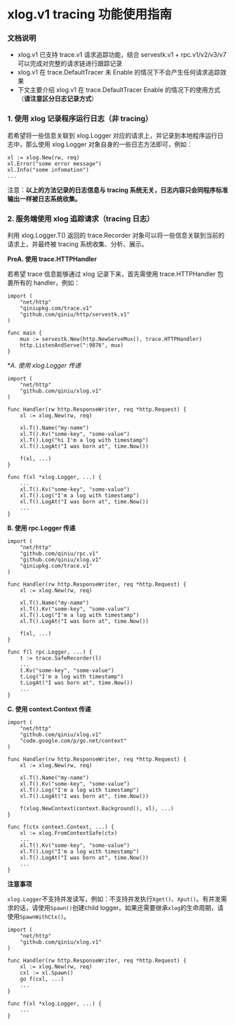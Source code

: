 xlog.v1 tracing 功能使用指南
===

### 文档说明

* xlog.v1 已支持 trace.v1 请求追踪功能，结合 servestk.v1 + rpc.v1/v2/v3/v7 可以完成对完整的请求链进行跟踪记录
* xlog.v1 在 trace.DefaultTracer 未 Enable 的情况下不会产生任何请求追踪效果
* 下文主要介绍 xlog.v1 在 trace.DefaultTracer Enable 的情况下的使用方式（**请注意区分日志记录方式**）


### 1. 使用 xlog 记录程序运行日志（非 tracing）

若希望将一些信息关联到 xlog.Logger 对应的请求上，并记录到本地程序运行日志中，那么使用 xlog.Logger 对象自身的一些日志方法即可，例如：

```
xl := xlog.New(rw, req)
xl.Error("some error message")
xl.Info("some infomation")
...
```

注意：**以上的方法记录的日志信息与 tracing 系统无关，日志内容只会同程序标准输出一样被日志系统收集。**

### 2. 服务端使用 xlog 追踪请求（tracing 日志）

利用 xlog.Logger.T() 返回的 trace.Recorder 对象可以将一些信息关联到当前的请求上，并最终被  tracing 系统收集、分析、展示。

**PreA. 使用 trace.HTTPHandler**

若希望 trace 信息能够通过 xlog 记录下来，首先需使用 trace.HTTPHandler 包裹所有的 handler，例如：


```
import (
	"net/http"
	"qiniupkg.com/trace.v1"
	"github.com/qiniu/http/servestk.v1"
)

func main {
	mux := servestk.New(http.NewServeMux(), trace.HTTPHandler)
	http.ListenAndServe(":9876", mux)
}
```

**A. 使用 *xlog.Logger 传递**

```
import (
	"net/http"
	"github.com/qiniu/xlog.v1"
)

func Handler(rw http.ResponseWriter, req *http.Request) {
	xl := xlog.New(rw, req)

	xl.T().Name("my-name")
	xl.T().Kv("some-key", "some-value")
	xl.T().Log("hi I'm a log with timestamp")
	xl.T().LogAt("I was born at", time.Now())

	f(xl, ...)
}

func f(xl *xlog.Logger, ...) {
	...
	xl.T().Kv("some-key", "some-value")
	xl.T().Log("I'm a log with timestamp")
	xl.T().LogAt("I was born at", time.Now())
	...
}
```

**B. 使用 rpc.Logger 传递**

```
import (
	"net/http"
	"github.com/qiniu/rpc.v1"
	"github.com/qiniu/xlog.v1"
	"qiniupkg.com/trace.v1"
)

func Handler(rw http.ResponseWriter, req *http.Request) {
	xl := xlog.New(rw, req)

	xl.T().Name("my-name")
	xl.T().Kv("some-key", "some-value")
	xl.T().Log("I'm a log with timestamp")
	xl.T().LogAt("I was born at", time.Now())

	f(xl, ...)
}

func f(l rpc.Logger, ...) {
	t := trace.SafeRecorder(l)
	...
	t.Kv("some-key", "some-value")
	t.Log("I'm a log with timestamp")
	t.LogAt("I was born at", time.Now())
	...
}
```

**C. 使用 context.Context 传递**

```
import (
	"net/http"
	"github.com/qiniu/xlog.v1"
	"code.google.com/p/go.net/context"
)

func Handler(rw http.ResponseWriter, req *http.Request) {
	xl := xlog.New(rw, req)

	xl.T().Name("my-name")
	xl.T().Kv("some-key", "some-value")
	xl.T().Log("I'm a log with timestamp")
	xl.T().LogAt("I was born at", time.Now())

	f(xlog.NewContext(context.Background(), xl), ...)
}

func f(ctx context.Context, ...) {
	xl := xlog.FromContextSafe(ctx)
	...
	xl.T().Kv("some-key", "some-value")
	xl.T().Log("I'm a log with timestamp")
	xl.T().LogAt("I was born at", time.Now())
	...
}
```

**注意事项**

`xlog.Logger`不支持并发读写，例如：不支持并发执行`Xget()`、`Xput()`。有并发需求的话，请使用`Spawn()`创建child logger。如果还需要继承`xlog`的生命周期，请使用`SpawnWithCtx()`。

```
import (
    "net/http"
    "github.com/qiniu/xlog.v1"
)

func Handler(rw http.ResponseWriter, req *http.Request) {
    xl := xlog.New(rw, req)
    cxl := xl.Spawn()
    go f(cxl, ...)
    ... 
}

func f(xl *xlog.Logger, ...) {
    ...
}
```
